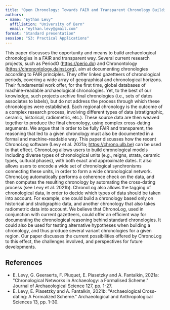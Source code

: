 ```yaml
---
title: "Open Chronology: Towards FAIR and Transparent Chronology Building"
authors:
- name: "Eythan Levy"
  affiliation: "University of Bern"
  email: "eythan.levy@gmail.com"
format: "Standard presentation"
session: "S3: Practical Applications"
---
```


This paper discusses the opportunity and means to build archaeological chronologies in a FAIR and transparent way. Several current research projects, such as PeriodO (<https://perio.do>) and Chronontology (<https://chronontology.dainst.org>), aim at documenting chronologies according to FAIR principles. They offer linked gazetteers of chronological periods, covering a wide array of geographical and chronological horizons. Their fundamental work offer, for the first time, global databases of machine-readable archaeological chronologies. Yet, to the best of our knowledge, such projects archive final chronologies (i.e., sets of dates associates to labels), but do not address the process through which these chronologies were established. Each regional chronology is the outcome of a complex research process, involving different types of data (stratigraphic, ceramic, historical, radiometric, etc.). These source data are then weaved together to produce the final chronology, using complex cross-dating arguments. We argue that in order to be fully FAIR and transparent, the reasoning that led to a given chronology must also be documented in a formal and machine-readable way. This paper discusses how the recent ChronoLog software (Levy et al. 2021a; <https://chrono.ulb.be>) can be used to that effect. ChronoLog allows users to build chronological models including diverse types of chronological units (e.g., reigns, strata, ceramic types, cultural phases), with both exact and approximate dates. It also allows users to encode a wide set of chronological synchronisms connecting these units, in order to form a wide chronological network. ChronoLog automatically performs a coherence check on the data, and then computes the resulting chronology by automating the cross-dating process (see Levy et al. 2021b). ChronoLog also allows the tagging of chronological data, in order to decide which types of data should be taken into account. For example, one could build a chronology based only on historical and stratigraphic data, and another chronology that also takes radiometric data into account. We believe that ChronoLog, used in conjunction with current gazetteers, could offer an efficient way for documenting the chronological reasoning behind standard chronologies. It could also be used for testing alternative hypotheses when building a chronology, and thus produce several variant chronologies for a given region. Our paper discusses the current possibilities offered by ChronoLog to this effect, the challenges involved, and perspectives for future developments.

## References

* E. Levy, G. Geeraerts, F. Pluquet, E. Piasetzky and A. Fantalkin, 2021a: "Chronological Networks in Archaeology: a Formalised Scheme." Journal of Archaeological Science 127, pp. 1-27.
* E. Levy, E. Piasetzky and A. Fantalkin, 2021b: "Archaeological Cross-dating: A Formalized Scheme." Archaeological and Anthropological Sciences 13, pp. 1-30.
